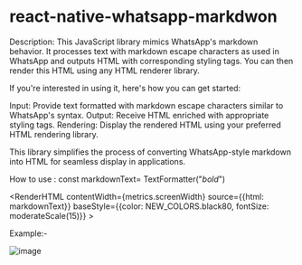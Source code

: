 # react-native-whatsapp-markdwon

Description:
This JavaScript library mimics WhatsApp's markdown behavior. It processes text with markdown escape characters as used in WhatsApp and outputs HTML with corresponding styling tags. You can then render this HTML using any HTML renderer library.

If you're interested in using it, here's how you can get started:

Input: Provide text formatted with markdown escape characters similar to WhatsApp's syntax.
Output: Receive HTML enriched with appropriate styling tags.
Rendering: Display the rendered HTML using your preferred HTML rendering library.

This library simplifies the process of converting WhatsApp-style markdown into HTML for seamless display in applications.

How to use : 
const markdownText= TextFormatter("*bold*")


<RenderHTML
          contentWidth={metrics.screenWidth}
          source={{html: markdownText}}
          baseStyle={{color: NEW_COLORS.black80, fontSize: moderateScale(15)}}
        >
</RenderHTML>


Example:-



![image](https://github.com/nirajsinghapr9/react-native-whatsapp-markdwon/assets/66878464/51713310-4060-4d72-a3d1-d33a49cbe663)



